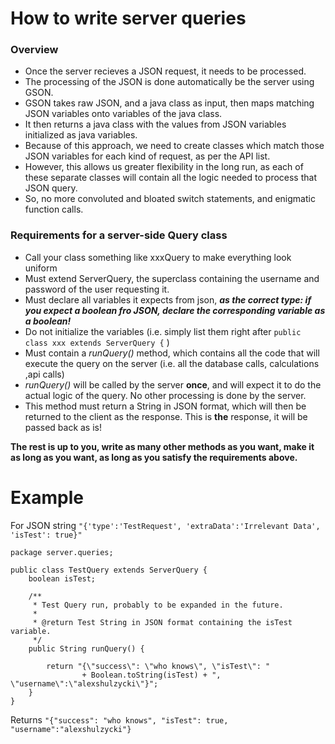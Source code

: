 # How to write server queries
### Overview
* Once the server recieves a JSON request, it needs to be processed. 
* The processing of the JSON is done automatically be the server using GSON.
* GSON takes raw JSON, and a java class as input, then maps matching JSON variables onto variables of the java class.
* It then returns a java class with the values from JSON variables initialized as java variables.
* Because of this approach, we need to create classes which match those JSON variables for each kind of request, as per the API list. 
* However, this allows us greater flexibility in the long run, as each of these separate classes will contain all the logic needed to process that JSON query.
* So, no more convoluted and bloated switch statements, and enigmatic function calls.

### Requirements for a server-side Query class
* Call your class something like xxxQuery to make everything look uniform
* Must extend ServerQuery, the superclass containing the username and password of the user requesting it.
* Must declare all variables it expects from json, ***as the correct type: if you expect a boolean fro JSON, declare the corresponding variable as a boolean!***
* Do not initialize the variables (i.e. simply list them right after `public class xxx extends ServerQuery {` )
* Must contain a *runQuery()* method, which contains all the code that will execute the query on the server (i.e. all the database calls, calculations ,api calls)
* *runQuery()* will be called by the server **once**, and will expect it to do the actual logic of the query. No other processing is done by the server.
* This method must return a String in JSON format, which will then be returned to the client as the response. This is **the** response, it will be passed back as is!
 

**The rest is up to you, write as many other methods as you want, make it as long as you want, as long as you satisfy the requirements above.**

# Example

For JSON string `"{'type':'TestRequest', 'extraData':'Irrelevant Data', 'isTest': true}"`

```
package server.queries;

public class TestQuery extends ServerQuery {
    boolean isTest;

    /**
     * Test Query run, probably to be expanded in the future.
     *
     * @return Test String in JSON format containing the isTest variable.
     */
    public String runQuery() {

        return "{\"success\": \"who knows\", \"isTest\": "
                + Boolean.toString(isTest) + ", \"username\":\"alexshulzycki\"}";
    }
}
```

Returns `"{"success": "who knows", "isTest": true, "username":"alexshulzycki"}`

